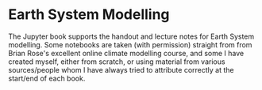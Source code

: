 Earth System Modelling
=======================

The Jupyter book supports the handout and lecture notes for Earth System modelling.  Some notebooks are taken (with permission) straight from from Brian Rose's excellent online climate modelling course, and some I have created myself, either from scratch, or using material from various sources/people whom I have always tried to attribute correctly at the start/end of each book.

